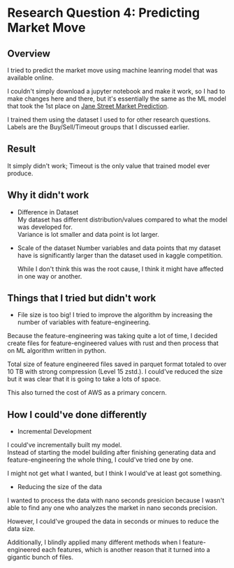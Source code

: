 # Research Question 4: Predicting Market Move
## Overview
I tried to predict the market move using machine leanring model that was available online.

I couldn't simply download a jupyter notebook and make it work, so I had to make changes here and there, but it's essentially the same as the ML model that took the 1st place on [Jane Street Market Prediction](https://www.kaggle.com/competitions/jane-street-market-prediction/discussion/224348).

I trained them using the dataset I used to for other research questions. Labels are the Buy/Sell/Timeout groups that I discussed earlier.

## Result
It simply didn't work; Timeout is the only value that trained model ever produce.


## Why it didn't work
- Difference in Dataset  
  My dataset has different distribution/values compared to what the model was developed for.  
  Variance is lot smaller and data point is lot larger.
- Scale of the dataset
  Number variables and data points that my dataset have is significantly larger than the dataset used in kaggle competition. 
 
  While I don't think this was the root cause, I think it might have affected in one way or another.

## Things that I tried but didn't work
- File size is too big!
I tried to improve the algorithm by increasing the number of variables with feature-engineering.

Because the feature-engineering was taking quite a lot of time, I decided create files for feature-engineered values with rust and then process that on ML algorithm written in python.

Total size of feature engineered files saved in parquet format totaled to over 10 TB with strong compression (Level 15 zstd.).
I could've reduced the size but it was clear that it is going to take a lots of space.

This also turned the cost of AWS as a primary concern.


## How I could've done differently

- Incremental Development

I could've incrementally built my model.  
Instead of starting the model building after finishing generating data and feature-engineering the whole thing, I could've tried one by one.

I might not get what I wanted, but I think I would've at least got something.

- Reducing the size of the data

I wanted to process the data with nano seconds presicion because I wasn't able to find any one who analyzes the market in nano seconds precision. 

However, I could've grouped the data in seconds or minues to reduce the data size.

Additionally, I blindly applied many different methods when I feature-engineered each features, which is another reason that it turned into a gigantic bunch of files.
